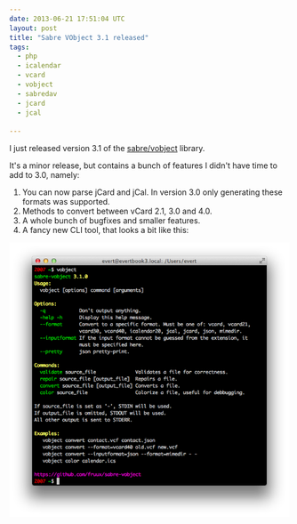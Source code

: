 ```yaml
---
date: 2013-06-21 17:51:04 UTC
layout: post
title: "Sabre VObject 3.1 released"
tags:
  - php
  - icalendar
  - vcard
  - vobject
  - sabredav
  - jcard
  - jcal

---
```


I just released version 3.1 of the [sabre/vobject][1] library.

It's a minor release, but contains a bunch of features I didn't have time to
add to 3.0, namely:

1. You can now parse jCard and jCal. In version 3.0 only generating these
   formats was supported.
2. Methods to convert between vCard 2.1, 3.0 and 4.0.
3. A whole bunch of bugfixes and smaller features.
4. A fancy new CLI tool, that looks a bit like this:

![vobject cli screenshot](/resources/images/posts/vobject-cli.png "sabre/vobject cli")

[1]: https://github.com/fruux/sabre-vobject
